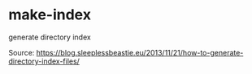make-index
========================

generate directory index

Source: https://blog.sleeplessbeastie.eu/2013/11/21/how-to-generate-directory-index-files/
